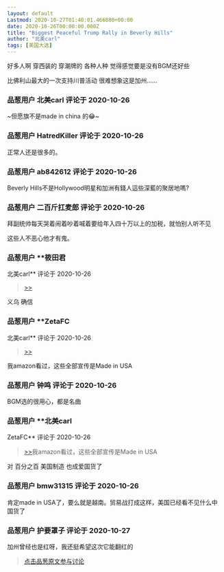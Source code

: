 ```yaml
---
layout: default
Lastmod: 2020-10-27T01:40:01.466880+00:00
date: 2020-10-26T00:00:00.000Z
title: "Biggest Peaceful Trump Rally in Beverly Hills"
author: "北美carl"
tags: [美国大选]
---
```


好多人啊 穿西装的 穿潮牌的 各种人种 觉得感觉要是没有BGM还好些  
  
比佛利山最大的一次支持川普活动 很难想象这是加州……

            
### 品葱用户 **北美carl** 评论于 2020-10-26
        
~但愿旗不是made in china 的😂~
        


            
### 品葱用户 **HatredKiller** 评论于 2020-10-26
        
正常人还是很多的。
        


            
### 品葱用户 **ab842612** 评论于 2020-10-26
        
Beverly Hills不是Hollywood明星和加洲有錢人這些深藍的聚居地嗎?
        


            
### 品葱用户 **二百斤扛麦郎** 评论于 2020-10-26
        
拜副统帅每天哭着闹着吵着喊着要给年入四十万以上的加税，就怕别人听不见  
  
这些人不恶心他才有鬼。
        


            
### 品葱用户 **筱田君 
北美carl** 评论于 2020-10-26
        
> [\>>]( "/video/item_id-29957#")

  
  
义乌 确信
        


            
### 品葱用户 **ZetaFC 
北美carl** 评论于 2020-10-26
        
> [\>>]( "/video/item_id-29957#")

  
  
我amazon看过，这些全部宣传是Made in USA
        


            
### 品葱用户 **钟鸣** 评论于 2020-10-26
        
BGM选的很用心，都是名曲
        


            
### 品葱用户 **北美carl 
ZetaFC** 评论于 2020-10-26
        
> [\>>]( "/video/item_id-29974#")我amazon看过，这些全部宣传是Made in USA

  
  
对 百分之百 美国制造 也成爱国货了
        


            
### 品葱用户 **bmw31315** 评论于 2020-10-26
        
肯定made in USA了，要么就是越南。贸易战打成这样，美国已经看不见什么中国货了
        


            
### 品葱用户 **护要罩子** 评论于 2020-10-27
        
加州曾经也是红呀，我还挺希望这次它能翻红的
        






> [点击品葱原文参与讨论](https://pincong.rocks/video/3264)

